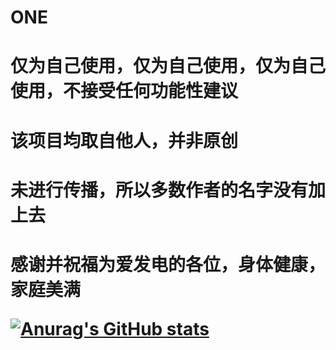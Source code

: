 # ONE
<h1>仅为自己使用，仅为自己使用，仅为自己使用，不接受任何功能性建议
<h1>该项目均取自他人，并非原创
<h1>未进行传播，所以多数作者的名字没有加上去
<h1>感谢并祝福为爱发电的各位，身体健康，家庭美满

[![Anurag's GitHub stats](https://github-readme-stats.vercel.app/api?username=Zz1xuan&theme=vue&show_icons=true)](https://github.com/anuraghazra/github-readme-stats)